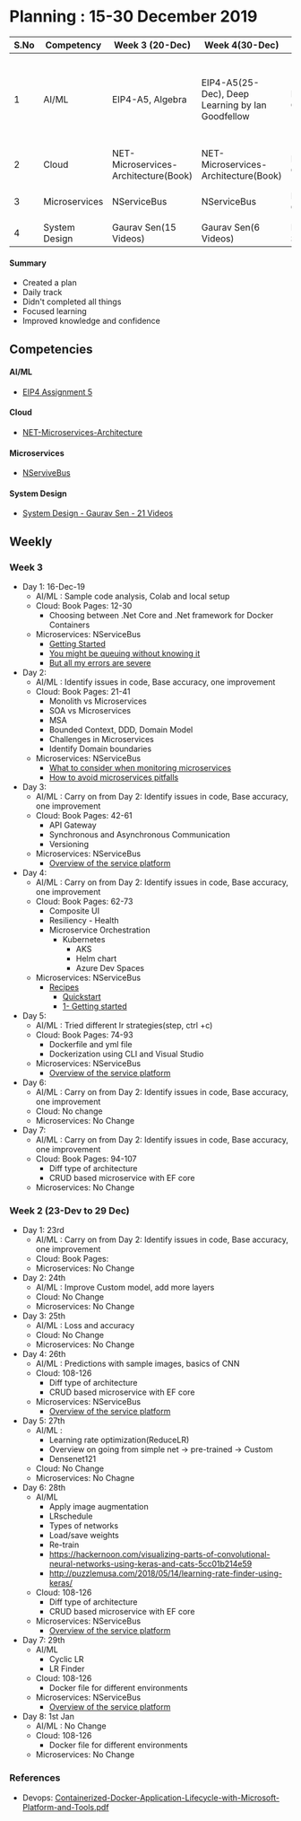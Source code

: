 # Planning : 15-30 December 2019



| S.No | Competency    | Week 3 (20-Dec)                      | Week 4(30-Dec)                                   | Status        | Remarks                                                      |
| ---- | ------------- | ------------------------------------ | ------------------------------------------------ | ------------- | ------------------------------------------------------------ |
| 1    | AI/ML         | EIP4-A5, Algebra                     | EIP4-A5(25-Dec), Deep Learning by Ian Goodfellow | Not Completed | EIP4-A5 date extended to 29th. Couldn't start Algebra and Book |
| 2    | Cloud         | NET-Microservices-Architecture(Book) | NET-Microservices-Architecture(Book)             | Not Completed | Completed 126 pages                                          |
| 3    | Microservices | NServiceBus                          | NServiceBus                                      | Not Completed | Only introduction is done                                    |
| 4    | System Design | Gaurav Sen(15 Videos)                | Gaurav Sen(6 Videos)                             | Not Started   | Didn't start it                                              |

#### Summary

- Created a plan
- Daily track 
- Didn't completed all things 
- Focused learning
- Improved knowledge and confidence

## Competencies

#### AI/ML

- [EIP4 Assignment 5](https://canvas.instructure.com/courses/1759000/assignments/13192999)

#### Cloud

- [NET-Microservices-Architecture](D:\Praveen\Personal\Technical\Microservices\NET-Microservices-Architecture-for-Containerized-NET-Applications.pdf)

#### Microservices

- [NServiveBus](https://particular.net/learn/getting-started)

#### System Design

- [System Design - Gaurav Sen - 21 Videos](https://www.youtube.com/playlist?list=PLMCXHnjXnTnvo6alSjVkgxV-VH6EPyvoX)

## Weekly

### Week 3

- Day 1: 16-Dec-19
  - AI/ML : Sample code analysis, Colab and local setup
  - Cloud: Book Pages: 12-30
    - Choosing between .Net Core and .Net framework for Docker Containers
  - Microservices: NServiceBus
    - [Getting Started](https://particular.net/learn/getting-started)
    - [You might be queuing without knowing it](https://particular.net/never-used-queue)
    - [But all my errors are severe](https://particular.net/blog/but-all-my-errors-are-severe)
- Day 2: 
  - AI/ML : Identify issues in code, Base accuracy, one improvement
  - Cloud: Book Pages: 21-41
    - Monolith vs Microservices
    - SOA vs Microservices
    - MSA
    - Bounded Context, DDD, Domain Model
    - Challenges in Microservices
    - Identify Domain boundaries
  - Microservices: NServiceBus
    - [What to consider when monitoring microservices](https://fast.wistia.net/embed/iframe/6a87g49c9y?autoPlay=true)
    - [How to avoid microservices pitfalls](https://fast.wistia.net/embed/iframe/uzklqfu5he?autoPlay=true)
- Day 3: 
  - AI/ML : Carry on from Day 2: Identify issues in code, Base accuracy, one improvement
  - Cloud: Book Pages: 42-61
    - API Gateway
    - Synchronous and Asynchronous Communication
    - Versioning
  - Microservices: NServiceBus
    - [Overview of the service platform](https://particular.net/learn/getting-started)
- Day 4: 
  - AI/ML : Carry on from Day 2: Identify issues in code, Base accuracy, one improvement
  - Cloud: Book Pages: 62-73
    - Composite UI
    - Resiliency - Health
    - Microservice Orchestration
      - Kubernetes
        - AKS
        - Helm chart
        - Azure Dev Spaces
  - Microservices: NServiceBus
    - [Recipes](https://particular.net/learn/recipes)
      - [Quickstart](https://docs.particular.net/tutorials/quickstart/)
      - [1- Getting started](https://docs.particular.net/tutorials/nservicebus-step-by-step/1-getting-started/)
- Day 5: 
  - AI/ML : Tried different lr strategies(step, ctrl +c)
  - Cloud: Book Pages: 74-93
    - Dockerfile and yml file
    - Dockerization using CLI and Visual Studio
  - Microservices: NServiceBus
    - [Overview of the service platform](https://particular.net/learn/getting-started)
- Day 6: 
  - AI/ML : Carry on from Day 2: Identify issues in code, Base accuracy, one improvement
  - Cloud: No change
  - Microservices: No Change
- Day 7: 
  - AI/ML : Carry on from Day 2: Identify issues in code, Base accuracy, one improvement
  - Cloud: Book Pages: 94-107
    - Diff type of architecture
    - CRUD based microservice with EF core
  - Microservices: No Change

### Week 2 (23-Dev to  29 Dec)

- Day 1: 23rd 
  - AI/ML : Carry on from Day 2: Identify issues in code, Base accuracy, one improvement
  - Cloud: Book Pages: 
  - Microservices: No Change
- Day 2: 24th 
  - AI/ML : Improve Custom model, add more layers
  - Cloud: No Change
  - Microservices: No Change
- Day 3: 25th 
  - AI/ML : Loss and accuracy
  - Cloud: No Change
  - Microservices: No Change
- Day 4: 26th 
  - AI/ML : Predictions with sample images, basics of CNN
  - Cloud: 108-126
    - Diff type of architecture
    - CRUD based microservice with EF core
  - Microservices: NServiceBus
    - [Overview of the service platform](https://particular.net/learn/getting-started)
- Day 5: 27th 
  - AI/ML : 
    - Learning rate optimization(ReduceLR)
    - Overview on going from simple net -> pre-trained -> Custom
    - Densenet121
  - Cloud: No Change
  - Microservices: No Chagne
- Day 6: 28th 
  - AI/ML 
    - Apply image augmentation
    - LRschedule
    - Types of networks
    - Load/save weights
    - Re-train 
    - https://hackernoon.com/visualizing-parts-of-convolutional-neural-networks-using-keras-and-cats-5cc01b214e59
    - http://puzzlemusa.com/2018/05/14/learning-rate-finder-using-keras/
  - Cloud: 108-126
    - Diff type of architecture
    - CRUD based microservice with EF core
  - Microservices: NServiceBus
    - [Overview of the service platform](https://particular.net/learn/getting-started)
- Day 7: 29th 
  - AI/ML 
    - Cyclic LR
    - LR Finder
  - Cloud: 108-126
    - Docker file for different environments
  - Microservices: NServiceBus
    - [Overview of the service platform](https://particular.net/learn/getting-started)
- Day 8: 1st Jan 
  - AI/ML : No Change
  - Cloud: 108-126
    - Docker file for different environments
  - Microservices: No Change

### References

- Devops: [Containerized-Docker-Application-Lifecycle-with-Microsoft-Platform-and-Tools.pdf](D:\Praveen\Personal\Technical\Microservices\DevOps\Containerized-Docker-Application-Lifecycle-with-Microsoft-Platform-and-Tools.pdf)